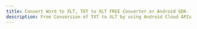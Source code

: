 ---title: Convert Word to XLT, TXT to XLT FREE Converter or Android SDKdescription: Free Conversion of TXT to XLT by using Android Cloud APIs & SDKs. Also Create, Edit & Render Microsoft Word & OpenOffice documents in the Cloud.---